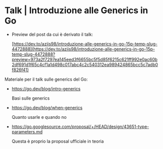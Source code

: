 # Talk | Introduzione alle Generics in Go

- Preview del post da cui è derivato il talk:

    [https://dev.to/aziis98/introduzione-alle-generics-in-go-15p-temp-slug-4472888](https://dev.to/aziis98/introduzione-alle-generics-in-go-15p-temp-slug-4472888?preview=973a2f7297ea145eed3f6655bc5f5d85f6215c621ff992e0ac60b2df691d1f65c4cf1a1d498c017abc4c2c540312ea989424865bcc5c7adb0f826f41)

Materiale per il talk sulle generics del Go:

- <https://go.dev/blog/intro-generics>

    Basi sulle generics

- <https://go.dev/blog/when-generics>

    Quanto usarle e quando no

- <https://go.googlesource.com/proposal/+/HEAD/design/43651-type-parameters.md>

    Questa è proprio la proposal ufficiale in teoria

